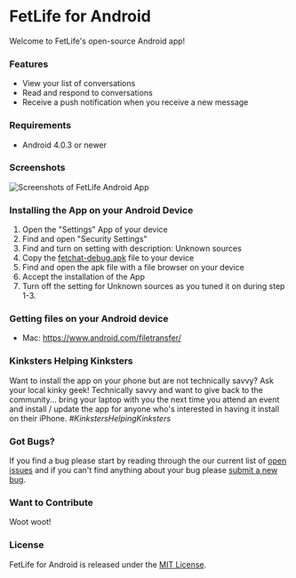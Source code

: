 # FetLife for Android

Welcome to FetLife's open-source Android app!

### Features

- View your list of conversations
- Read and respond to conversations
- Receive a push notification when you receive a new message

### Requirements

- Android 4.0.3 or newer

### Screenshots

![Screenshots of FetLife Android App](https://cloud.githubusercontent.com/assets/22100/14682127/f6aa10c8-06d8-11e6-9a14-0ae9fb957498.png)


### Installing the App on your Android Device

1. Open the "Settings" App of your device
2. Find and open "Security Settings"
3. Find and turn on setting with description: Unknown sources
4. Copy the [fetchat-debug.apk](https://github.com/fetlife/fetlife-android/raw/master/FetChatApp/fetchat-debug.apk) file to your device
5. Find and open the apk file with a file browser on your device
6. Accept the installation of the App
7. Turn off the setting for Unknown sources as you tuned it on during step 1-3.


### Getting files on your Android device

- Mac: https://www.android.com/filetransfer/

### Kinksters Helping Kinksters

Want to install the app on your phone but are not technically savvy? Ask your local kinky geek! Technically savvy and want to give back to the community... bring your laptop with you the next time you attend an event and install / update the app for anyone who's interested in having it install on their iPhone. *#KinkstersHelpingKinksters*


### Got Bugs?

If you find a bug please start by reading through the our current list of [open issues](https://github.com/fetlife/fetlife-android/issues) and if you can't find anything about your bug please [submit a new bug](https://github.com/fetlife/fetlife-android/issues/new).


### Want to Contribute

Woot woot!


### License

FetLife for Android is released under the [MIT License](http://www.opensource.org/licenses/MIT).

